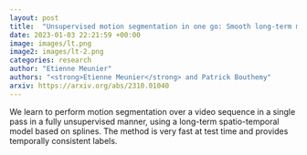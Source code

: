```yaml
---
layout: post
title:  "Unsupervised motion segmentation in one go: Smooth long-term model over a video"
date: 2023-01-03 22:21:59 +00:00
image: images/lt.png
image2: images/lt-2.png
categories: research
author: "Etienne Meunier"
authors: "<strong>Etienne Meunier</strong> and Patrick Bouthemy"
arxiv: https://arxiv.org/abs/2310.01040
---
```

We learn to perform motion segmentation over a video sequence in a single pass in a fully unsupervised manner, using a long-term spatio-temporal model based on splines. The method is very fast at test time and provides temporally consistent labels.
